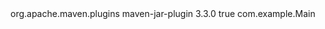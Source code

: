 <build>
  <plugins>
    <plugin>
      <groupId>org.apache.maven.plugins</groupId>
      <artifactId>maven-jar-plugin</artifactId>
      <version>3.3.0</version>
      <configuration>
        <archive>
          <manifest>
            <addClasspath>true</addClasspath>
            <mainClass>com.example.Main</mainClass> <!-- Replace with your actual main class -->
          </manifest>
        </archive>
      </configuration>
    </plugin>
  </plugins>
</build>
